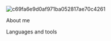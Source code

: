 ![c69fa6e9d0af971ba052817ae70c4261](https://github.com/InessaOV/InessaOV/assets/136575707/2f018c0a-2697-4510-a49f-6e7c0ebabcc7)


About me

Languages and tools
